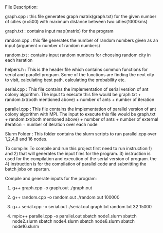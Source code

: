 File Description:

graph.cpp : this file generates graph matrix(graph.txt) for the given number of cities (n=500) with maximum distance between two 		cities(1000kms)

graph.txt : contains input map(matrix) for the program

random.cpp : this file generates the number of random numbers given as an input (argument = number of random numbers)
 
random.txt :  contains input random numbers for choosing random city in each iteration
 
helpers.h : This is the header file which contains common functions for serial and parallel program. Some of the functions are finding the next city to visit, calculating best path, calculating the probability etc.

serial.cpp : This file contains the implementation of serial version of ant colony algorithm. The input to execute this file would be graph.txt + random.txt(both mentioned above) + number of ants + number of iteration 

parallel.cpp : This file contains the implementation of parallel version of ant colony algorithm with MPI. The input to execute this file would be graph.txt + random.txt(both mentioned above) + number of ants + number of external iteration + number of iteration over each node 

Slurm Folder : This folder contains the slurm scripts to run parallel.cpp over 1,2,4,8 and 16 nodes.


To compile:
To compile and run this project first need to run instruction 1) and 2) that will generates the input files for the program.
3) instruction is used for the compilation and execution of the serial version of program. the 4) instruction is for the compilation of parallel code and submitting the batch jobs on spartan.


Compile and generate inputs for the program:

1)	g++ graph.cpp -o graph.out
	./graph.out

2)	g++ random.cpp -o random.out
	./random.out 100000

3)	g++ serial.cpp -o serial.out
	./serial.out graph.txt random.txt 32 15000

4)	mpic++ parallel.cpp -o parallel.out
	sbatch node1.slurm
	sbatch node2.slurm
	sbatch node4.slurm
	sbatch node8.slurm
	sbatch node16.slurm
